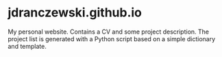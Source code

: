 # jdranczewski.github.io
My personal website. Contains a CV and some project description. The project list is generated with a Python script based on a simple dictionary and template.
